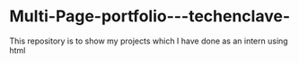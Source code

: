 # Multi-Page-portfolio---techenclave-
This repository is to show my projects which I have done as an intern using html 
